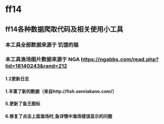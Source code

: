 # ff14
## ff14各种数据爬取代码及相关使用小工具
### 本工具全部数据来源于 饥饿的猫
### 本工具渔场图片数据来源于 NGA https://ngabbs.com/read.php?tid=18140243&rand=212

#### 1.2更新日志
#### 1.丰富了新的数据（来自http://fish.senriakane.com/）
#### 5.更新了鱼王图标
#### 6.修复了点击上面渔场时,鱼详情中渔场错误显示的问题
